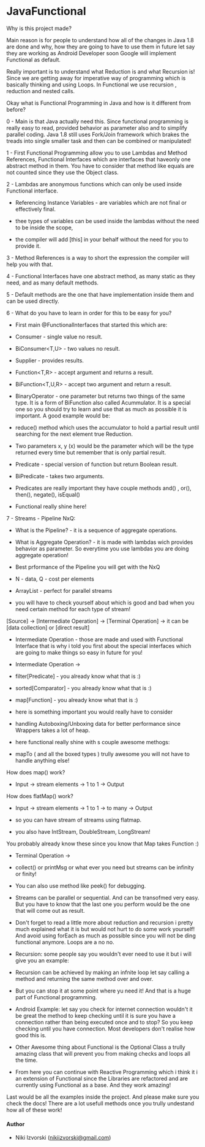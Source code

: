 # JavaFunctional

Why is this project made? 

Main reason is for people to understand how all of the changes in Java 1.8 are done and why, how they are going to have
to use them in future let say they are working as Android Developer soon Google will implement Functional as default.

Really important is to understand what Reduction is and what Recursion is! Since we are getting away for imperative way of programming which is basically thinking and using Loops. In Functional we use recursion , reduction and nested calls.

Okay what is Functional Programming in Java and how is it different from before?

0 - Main is that Java actually need this. Since functional programming is really easy to read, provided behavior as parameter also and to simplify parallel coding. Java 1.8 still uses Fork/Join framework which brakes the treads into single
smaller task and then can be combined or manipulated!

1 - First Functional Programming allow you to use Lambdas and Method References, Functional Interfaces which are interfaces that haveonly one abstract method in them. You have to consider that method like equals are not counted since they use the Object class.

2 - Lambdas are anonymous functions which can only be used inside Functional interface.

- Referencing Instance Variables - are variables which are not final or effectively final.

- thee types of variables can be used inside the lambdas without the need to be inside the scope,

- the compiler will add [this] in your behalf without the need for you to provide it.

3 - Method References is a way to short the expression the compiler will help you with that.

4 - Functional Interfaces have one abstract method, as many static as they need, and as many default methods.

5 - Default methods are the one that have implementation inside them and can be used directly.

6 - What do you have to learn in order for this to be easy for you?

- First main @FunctionalInterfaces that started this which are:

- Consumer<T> - single value no result.

- BiConsumer<T,U> - two values no result.

- Supplier - provides results.

- Function<T,R> - accept argument and returns a result.

- BiFunction<T,U,R> - accept two argument and return a result.

- BinaryOperator<T> - one parameter but returns two things of the same type. It is a form of BiFunction also called Acummulator. 
It is a special one so you should try to learn and use that as much as possible it is important. A good example would be:

- reduce() method which uses the accumulator to hold a partial result until searching for the next element true Reduction.

- Two parameters x, y (x) would be the parameter which will be the type returned every time but remember that is only partial result.

- Predicate - special version of function but return Boolean result.

- BiPredicate - takes two arguments.

- Predicates are really important they have couple methods and() , or(), then(), negate(), isEqual()

- Functional really shine here!

7 - Streams - Pipeline NxQ:

- What is the Pipeline? - it is a sequence of aggregate operations.

- What is Aggregate Operation? - it is made with lambdas wich provides behavior as parameter. So everytime you use
lambdas you are doing aggregate operation!

- Best prformance of the Pipeline you will get with the NxQ 

- N - data, Q - cost per elements

- ArrayList - perfect for parallel streams

- you will have to check yourself about which is good and bad when you need certain method for each type of stream!

[Source] -> [Intermediate Operation] -> [Terminal Operation] -> it can be [data collection] or [direct result]

- Intermediate Operation - those are made and used with Functional Interface that is why i told you first about the special interfaces
which are going to make things so easy in future for you!

- Intermediate Operation -> 

- filter[Predicate] - you already know what that is :)

- sorted[Comparator] - you already know what that is :)

- map[Function] - you already know what that is :)

- here is something important you would really have to consider

- handling Autoboxing/Unboxing data for better performance since Wrappers takes a lot of heap.

- here functional really shine with s couple awesome methogs:

- mapTo ( and all the boxed types ) trully awesome you will not have to handle anything else!

How does map() work?

- Input -> stream elements -> 1 to 1 -> Output

How does flatMap() work?

- Input -> stream elements -> 1 to 1 -> to many -> Output

- so you can have stream of streams using flatmap.

- you also have IntStream, DoubleStream, LongStream!

You probably already know these since you know that Map takes Function :)

- Terminal Operation ->

- collect() or printMsg or what ever you need but streams can be infinity or finity!

- You can also use method like peek() for debugging.

- Streams can be parallel or sequential. And can be transofmed very easy. But you have to know that the last one you perform 
would be the one that will come out as result.

- Don't forget to read a little more about reduction and recursion i pretty much explained what it is but would not hurt to do some work yourself! 
And avoid using forEach as much as possible since you will not be ding functional anymore. Loops are a no no.

- Recursion: some people say you wouldn't ever need to use it but i will give you an example:

- Recursion can be achieved by making an infnite loop let say calling a method and returning the same method over and over.

- But you can stop it at some point where yu need it! And that is a huge part of Functional programming.

- Android Example: let say you check for internet connection wouldn't it be great the method to keep checking until it is sure you have
a connection rather than being executed once and to stop? So you keep checking until you have connection. 
Most developers don't realise how good this is.

- Other Awesome thing about Functional is the Optional<T> Class a trully amazing class that will prevent you from 
making checks and loops all the time.

- From here you can continue with Reactive Programming which i think it i an extension of Functional since the Libraries are 
refactored and are currently using Functional as a base. And they work amazing!

Last would be all the examples inside the project. And please make sure you check the docs! There are a lot usefull methods
once you trully undestand how all of these work!

#### Author

- Niki Izvorski (nikiizvorski@gmail.com)
